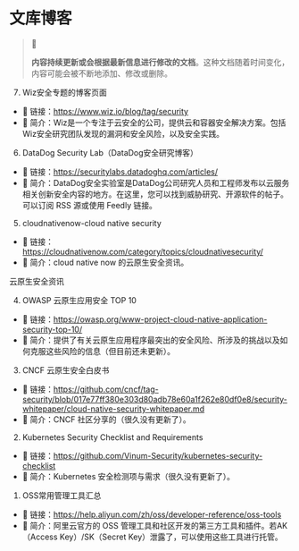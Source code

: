 # 文库博客

> 🚥
>
> **内容持续更新或会根据最新信息进行修改的文档**。这种文档随着时间变化，内容可能会被不断地添加、修改或删除。

7. Wiz安全专题的博客页面

- 🔗 链接：<https://www.wiz.io/blog/tag/security>
- 💬 简介：Wiz是一个专注于云安全的公司，提供云和容器安全解决方案。包括Wiz安全研究团队发现的漏洞和安全风险，以及安全实践。

6. DataDog  Security Lab（DataDog安全研究博客）
   
- 🔗 链接：<https://securitylabs.datadoghq.com/articles/>
- 💬 简介：DataDog安全实验室是DataDog公司研究人员和工程师发布以云服务相关创新安全内容的地方。在这里，您可以找到威胁研究、开源软件的帖子。可以订阅 RSS 源或使用 Feedly 链接。

5. cloudnativenow-cloud native security

- 🔗 链接：<https://cloudnativenow.com/category/topics/cloudnativesecurity/>
- 💬 简介：cloud native now 的云原生安全资讯。

云原生安全资讯

4. OWASP 云原生应用安全 TOP 10

- 🔗 链接：<https://owasp.org/www-project-cloud-native-application-security-top-10/>
- 💬 简介：提供了有关云原生应用程序最突出的安全风险、所涉及的挑战以及如何克服这些风险的信息（但目前还未更新）。

3. CNCF 云原生安全白皮书

- 🔗 链接：<https://github.com/cncf/tag-security/blob/017e77ff380e303d80adb78e60a1f262e80df0e8/security-whitepaper/cloud-native-security-whitepaper.md>
- 💬 简介：CNCF 社区分享的（很久没有更新了）。

2. Kubernetes Security Checklist and Requirements

- 🔗 链接：<https://github.com/Vinum-Security/kubernetes-security-checklist>
- 💬 简介：Kubernetes 安全检测项与需求（很久没有更新了）。

1. OSS常用管理工具汇总

- 🔗 链接：<https://help.aliyun.com/zh/oss/developer-reference/oss-tools>
- 💬 简介：阿里云官方的 OSS 管理工具和社区开发的第三方工具和插件。若AK（Access Key）/SK（Secret Key）泄露了，可以使用这些工具进行托管。
